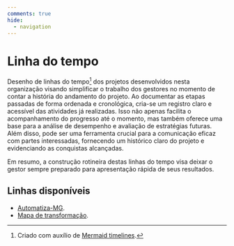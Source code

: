 ```yaml
---
comments: true
hide:
  - navigation
---
```


# Linha do tempo

Desenho de linhas do tempo[^1] dos projetos desenvolvidos nesta organização visando simplificar o trabalho dos gestores no momento de contar a história do andamento do projeto.
Ao documentar as etapas passadas de forma ordenada e cronológica, cria-se um registro claro e acessível das atividades já realizadas.
Isso não apenas facilita o acompanhamento do progresso até o momento, mas também oferece uma base para a análise de desempenho e avaliação de estratégias futuras.
Além disso, pode ser uma ferramenta crucial para a comunicação eficaz com partes interessadas, fornecendo um histórico claro do projeto e evidenciando as conquistas alcançadas.

Em resumo, a construção rotineira destas linhas do tempo visa deixar o gestor sempre preparado para apresentação rápida de seus resultados.

## Linhas disponíveis

- [Automatiza-MG](../linha_do_tempo/automatiza_mg).
- [Mapa de transformação](../linha_do_tempo/mapa_transformacao).

[^1]: Criado com auxílio de [Mermaid timelines](https://mermaid.js.org/syntax/timeline.html).
